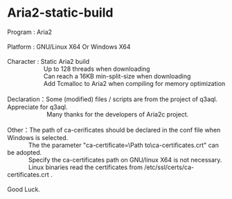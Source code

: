 # Aria2-static-build
Program : Aria2</br>
</br>
Platform : GNU/Linux X64 Or Windows X64</br>
</br>
Character : Static Aria2 build</br>
&ensp;&ensp;&ensp;&ensp;&ensp;&ensp;&ensp;&ensp;&ensp;&ensp;&ensp;&ensp;Up to 128 threads when downloading</br>
&ensp;&ensp;&ensp;&ensp;&ensp;&ensp;&ensp;&ensp;&ensp;&ensp;&ensp;&ensp;Can reach a 16KB min-split-size when downloading</br>
&ensp;&ensp;&ensp;&ensp;&ensp;&ensp;&ensp;&ensp;&ensp;&ensp;&ensp;&ensp;Add Tcmalloc to Aria2 when compiling for memory optimization</br>
</br>
Declaration：Some (modified) files / scripts are from the project of q3aql. Appreciate for q3aql.</br>
&ensp;&ensp;&ensp;&ensp;&ensp;&ensp;&ensp;&ensp;&ensp;&ensp;&ensp;&ensp;&ensp;Many thanks for the developers of Aria2c project.</br>
</br>
Other：The path of ca-cerificates should be declared in the conf file when Windows is selected.</br>
&ensp;&ensp;&ensp;&ensp;&ensp;&ensp;&ensp;The the parameter "ca-certificate=\Path to\ca-certificates.crt" can be adopted. </br>
&ensp;&ensp;&ensp;&ensp;&ensp;&ensp;&ensp;Specify the ca-certificates path on GNU/linux X64 is not necessary.</br>
&ensp;&ensp;&ensp;&ensp;&ensp;&ensp;&ensp;Linux binaries read the certificates from /etc/ssl/certs/ca-certificates.crt .</br>
</br>
Good Luck.


